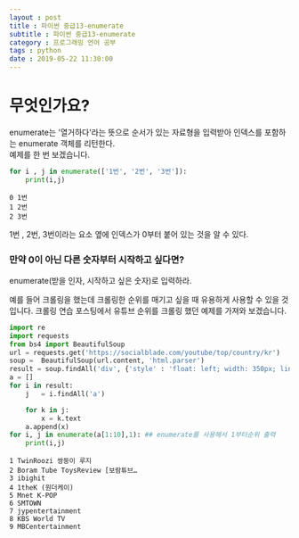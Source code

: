 ```yaml
---
layout : post
title : 파이썬 중급13-enumerate
subtitle : 파이썬 중급13-enumerate
category : 프로그래밍 언어 공부
tags : python
date : 2019-05-22 11:30:00
---
```

# 무엇인가요?

enumerate는 '열거하다'라는 뜻으로 순서가 있는 자료형을 입력받아 인덱스를 포함하는 enumerate 객체를 리턴한다.  
예제를 한 번 보겠습니다.  


```python
for i , j in enumerate(['1번', '2번', '3번']):
    print(i,j)
```

    0 1번
    1 2번
    2 3번


1번 , 2번, 3번이라는 요소 옆에 인덱스가 0부터 붙어 있는 것을 알 수 있다.

### 만약 0이 아닌 다른 숫자부터 시작하고 싶다면?
enumerate(받을 인자, 시작하고 싶은 숫자)로 입력하라.

예를 들어 크롤링을 했는데 크롤링한 순위를 매기고 싶을 때 유용하게 사용할 수 있을 것입니다.
크롤링 연습 포스팅에서 유튜브 순위를 크롤링 했던 예제를 가져와 보겠습니다.


```python
import re
import requests
from bs4 import BeautifulSoup
url = requests.get('https://socialblade.com/youtube/top/country/kr')
soup =  BeautifulSoup(url.content, 'html.parser')
result = soup.findAll('div', {'style' : 'float: left; width: 350px; line-height: 25px;'})
a = []
for i in result:
    j   = i.findAll('a')

    for k in j:
        x = k.text
    a.append(x)
for i, j in enumerate(a[1:10],1): ## enumerate를 사용해서 1부터순위 출력
    print(i,j)
```

    1 TwinRoozi 쌍둥이 루지
    2 Boram Tube ToysReview [보람튜브…
    3 ibighit
    4 1theK (원더케이)
    5 Mnet K-POP
    6 SMTOWN
    7 jypentertainment
    8 KBS World TV
    9 MBCentertainment
